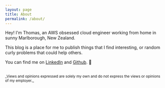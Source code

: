 ```yaml
---
layout: page
title: About
permalink: /about/
---
```


Hey! I'm Thomas, an AWS obsessed cloud engineer working from home in sunny Marlborough, New Zealand. 

This blog is a place for me to publish things that I find interesting, or random curly problems that could help others.

You can find me on [LinkedIn](https://www.linkedin.com/in/thomas-q) and [Github](https://github.com/tdq132). 🙂

<br>
<sub>_Views and opinions expressed are solely my own and do not express the views or opinions of my employer._</sub>
